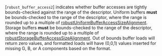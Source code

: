 [`robust_buffer_access2`] indicates
whether buffer accesses are tightly bounds-checked against the range of
the descriptor.
Uniform buffers  **must**  be bounds-checked to the range of the descriptor,
where the range is rounded up to a multiple of
[robustUniformBufferAccessSizeAlignment](https://www.khronos.org/registry/vulkan/specs/1.3-extensions/html/vkspec.html#limits-robustUniformBufferAccessSizeAlignment).
Storage buffers  **must**  be bounds-checked to the range of the descriptor,
where the range is rounded up to a multiple of
[robustStorageBufferAccessSizeAlignment](https://www.khronos.org/registry/vulkan/specs/1.3-extensions/html/vkspec.html#limits-robustStorageBufferAccessSizeAlignment).
Out of bounds buffer loads will return zero values, and formatted loads
will have (0,0,1) values inserted for missing G, B, or A
components based on the format.